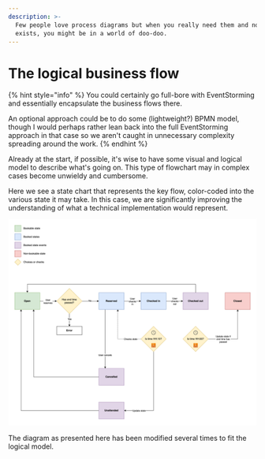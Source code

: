 ```yaml
---
description: >-
  Few people love process diagrams but when you really need them and none
  exists, you might be in a world of doo-doo.
---
```


# The logical business flow

{% hint style="info" %}
You could certainly go full-bore with EventStorming and essentially encapsulate the business flows there.

An optional approach could be to do some (lightweight?) BPMN model, though I would perhaps rather lean back into the full EventStorming approach in that case so we aren't caught in unnecessary complexity spreading around the work.
{% endhint %}

Already at the start, if possible, it's wise to have some visual and logical model to describe what's going on. This type of flowchart may in complex cases become unwieldy and cumbersome.

Here we see a state chart that represents the key flow, color-coded into the various state it may take. In this case, we are significantly improving the understanding of what a technical implementation would represent.

![](<../.gitbook/assets/Get-A-Room Flows.png>)

The diagram as presented here has been modified several times to fit the logical model.
